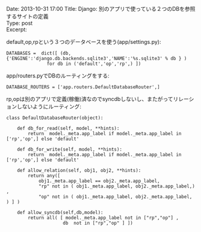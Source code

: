 Date: 2013-10-31  17:00
Title: Django: 別のアプリで使っている２つのDBを参照するサイトの定義  
Type: post  
Excerpt:   



default,op,rpという３つのデータベースを使う(app/settings.py):

    DATABASES =  dict([ (db, {'ENGINE':'django.db.backends.sqlite3','NAME':'%s.sqlite3' % db } )
                   for db in ('default','op','rp',) ])


app/routers.pyでDBのルーティングをする:

    DATABASE_ROUTERS = ['app.routers.DefaultDatabaseRouter',]


rp,opは別のアプリで定義(稼働)済なのでsyncdbしないし、またがってリレーションしないようにルーティング:

    class DefaultDatabaseRouter(object):
    
        def db_for_read(self, model, **hints):
            return  model._meta.app_label if model._meta.app_label in ['rp','op',] else 'default'
    
        def db_for_write(self, model, **hints):
            return  model._meta.app_label if model._meta.app_label in ['rp','op',] else 'default'
    
        def allow_relation(self, obj1, obj2, **hints):
            return any([
                obj1._meta.app_label == obj2._meta.app_label,
                "rp" not in ( obj1._meta.app_label, obj2._meta.app_label,) ,
                "op" not in ( obj1._meta.app_label, obj2._meta.app_label, ) ] )
    
        def allow_syncdb(self,db,model):
            return all( [ model._meta.app_label not in ["rp","op"] ,
                         db  not in ["rp","op" ] ]) 
